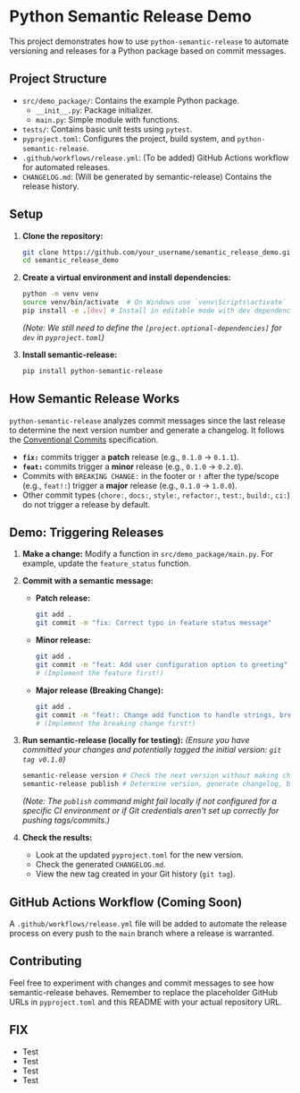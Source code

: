 # Python Semantic Release Demo

This project demonstrates how to use `python-semantic-release` to automate versioning and releases for a Python package based on commit messages.

## Project Structure

- `src/demo_package/`: Contains the example Python package.
  - `__init__.py`: Package initializer.
  - `main.py`: Simple module with functions.
- `tests/`: Contains basic unit tests using `pytest`.
- `pyproject.toml`: Configures the project, build system, and `python-semantic-release`.
- `.github/workflows/release.yml`: (To be added) GitHub Actions workflow for automated releases.
- `CHANGELOG.md`: (Will be generated by semantic-release) Contains the release history.

## Setup

1.  **Clone the repository:**
    ```bash
    git clone https://github.com/your_username/semantic_release_demo.git # Replace with actual URL
    cd semantic_release_demo
    ```

2.  **Create a virtual environment and install dependencies:**
    ```bash
    python -m venv venv
    source venv/bin/activate  # On Windows use `venv\Scripts\activate`
    pip install -e .[dev] # Install in editable mode with dev dependencies
    ```
    *(Note: We still need to define the `[project.optional-dependencies]` for `dev` in `pyproject.toml`)*

3.  **Install semantic-release:**
    ```bash
    pip install python-semantic-release
    ```

## How Semantic Release Works

`python-semantic-release` analyzes commit messages since the last release to determine the next version number and generate a changelog. It follows the [Conventional Commits](https://www.conventionalcommits.org/) specification.

- **`fix:`** commits trigger a **patch** release (e.g., `0.1.0` -> `0.1.1`).
- **`feat:`** commits trigger a **minor** release (e.g., `0.1.0` -> `0.2.0`).
- Commits with `BREAKING CHANGE:` in the footer or `!` after the type/scope (e.g., `feat!:`) trigger a **major** release (e.g., `0.1.0` -> `1.0.0`).
- Other commit types (`chore:`, `docs:`, `style:`, `refactor:`, `test:`, `build:`, `ci:`) do not trigger a release by default.

## Demo: Triggering Releases

1.  **Make a change:** Modify a function in `src/demo_package/main.py`. For example, update the `feature_status` function.

2.  **Commit with a semantic message:**
    - **Patch release:**
      ```bash
      git add .
      git commit -m "fix: Correct typo in feature status message"
      ```
    - **Minor release:**
      ```bash
      git add .
      git commit -m "feat: Add user configuration option to greeting"
      # (Implement the feature first!)
      ```
    - **Major release (Breaking Change):**
      ```bash
      git add .
      git commit -m "feat!: Change add function to handle strings, breaking compatibility" -m "BREAKING CHANGE: The add function now concatenates strings instead of adding numbers."
      # (Implement the breaking change first!)
      ```

3.  **Run semantic-release (locally for testing):**
    *(Ensure you have committed your changes and potentially tagged the initial version: `git tag v0.1.0`)*
    ```bash
    semantic-release version # Check the next version without making changes
    semantic-release publish # Determine version, generate changelog, build, commit, tag, and potentially upload
    ```
    *(Note: The `publish` command might fail locally if not configured for a specific CI environment or if Git credentials aren't set up correctly for pushing tags/commits.)*

4.  **Check the results:**
    - Look at the updated `pyproject.toml` for the new version.
    - Check the generated `CHANGELOG.md`.
    - View the new tag created in your Git history (`git tag`).

## GitHub Actions Workflow (Coming Soon)

A `.github/workflows/release.yml` file will be added to automate the release process on every push to the `main` branch where a release is warranted.

## Contributing

Feel free to experiment with changes and commit messages to see how semantic-release behaves. Remember to replace the placeholder GitHub URLs in `pyproject.toml` and this README with your actual repository URL.



## FIX
- Test
- Test
- Test
- Test
